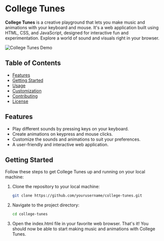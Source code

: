 # College Tunes

**College Tunes** is a creative playground that lets you make music and animations with your keyboard and mouse. It's a web application built using HTML, CSS, and JavaScript, designed for interactive fun and experimentation. Explore a world of sound and visuals right in your browser.

![College Tunes Demo](demo.gif)

## Table of Contents

- [Features](#features)
- [Getting Started](#getting-started)
- [Usage](#usage)
- [Customization](#customization)
- [Contributing](#contributing)
- [License](#license)

## Features

- Play different sounds by pressing keys on your keyboard.
- Create animations on keypress and mouse clicks.
- Customize the sounds and animations to suit your preferences.
- A user-friendly and interactive web application.

## Getting Started

Follow these steps to get College Tunes up and running on your local machine:

1. Clone the repository to your local machine:

   ```bash
   git clone https://github.com/yourusername/college-tunes.git
2. Navigate to the project directory:
   ```bash
   cd college-tunes
3. Open the index.html file in your favorite web browser.
That's it! You should now be able to start making music and animations with College Tunes.
